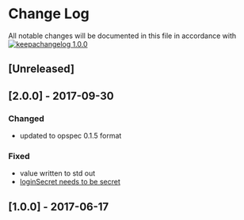 # Change Log

All notable changes will be documented in this file in accordance with
[![keepachangelog 1.0.0](https://img.shields.io/badge/keepachangelog-1.0.0-brightgreen.svg)](http://keepachangelog.com/en/1.0.0/)

## \[Unreleased]

## \[2.0.0] - 2017-09-30

### Changed

- updated to opspec 0.1.5 format

### Fixed

- value written to std out
- [loginSecret needs to be secret](https://github.com/opspec-pkgs/azure.storage.account.key.get/issues/1)

## \[1.0.0] - 2017-06-17

